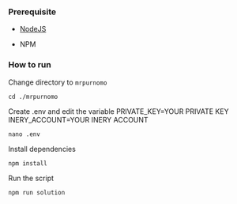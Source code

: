 ### Prerequisite

- [NodeJS](https://nodejs.org/en/)

- NPM



### How to run

Change directory to ```mrpurnomo```

```shell
cd ./mrpurnomo
```

Create .env and edit the variable
PRIVATE_KEY=YOUR PRIVATE KEY
INERY_ACCOUNT=YOUR INERY ACCOUNT

```shell
nano .env
```

Install dependencies

```shell
npm install
```

Run the script

```
npm run solution
```
